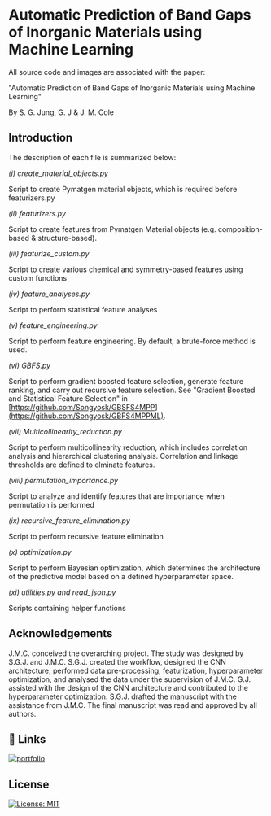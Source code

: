 # Automatic Prediction of Band Gaps of Inorganic Materials using Machine Learning

All source code and images are associated with the paper:

"Automatic Prediction of Band Gaps of Inorganic Materials using Machine Learning" 

By S. G. Jung, G. J & J. M. Cole



## Introduction

The description of each file is summarized below:


*(i) create_material_objects.py*

Script to create Pymatgen material objects, which is required before featurizers.py

*(ii) featurizers.py*

Script to create features from Pymatgen Material objects (e.g. composition-based & structure-based). 

*(iii) featurize_custom.py*

Script to create various chemical and symmetry-based features using custom functions

*(iv) feature_analyses.py*

Script to perform statistical feature analyses

*(v) feature_engineering.py*

Script to perform feature engineering. By default, a brute-force method is used.

*(vi) GBFS.py*

Script to perform gradient boosted feature selection, generate feature ranking, and carry out recursive feature selection. See "Gradient Boosted and Statistical Feature Selection" in [https://github.com/Songyosk/GBSFS4MPP](https://github.com/Songyosk/GBFS4MPPML).

*(vii) Multicollinearity_reduction.py*

Script to perform multicollinearity reduction, which includes correlation analysis and hierarchical clustering analysis. Correlation and linkage thresholds are defined to elminate features. 

*(viii) permutation_importance.py*

Script to analyze and identify features that are importance when permutation is performed

*(ix) recursive_feature_elimination.py*

Script to perform recursive feature elimination 

*(x) optimization.py*

Script to perform Bayesian optimization, which determines the architecture of the predictive model based on a defined hyperparameter space.  

*(xi) utilities.py and read_json.py*

Scripts containing helper functions 


## Acknowledgements
J.M.C. conceived the overarching project. The study was designed by S.G.J. and J.M.C. S.G.J. created the workflow, designed the CNN architecture, performed data pre-processing, featurization, hyperparameter optimization, and analysed the data under the supervision of J.M.C. G.J. assisted with the design of the CNN architecture and contributed to the hyperparameter optimization. S.G.J. drafted the manuscript with the assistance from J.M.C. The final manuscript was read and approved by all authors.

## 🔗 Links
[![portfolio](https://img.shields.io/badge/Research_group-000?style=for-the-badge&logo=ko-fi&logoColor=white)](http://www.mole.phy.cam.ac.uk/)


## License
[![License: MIT](https://img.shields.io/badge/License-MIT-yellow.svg)](https://opensource.org/licenses/MIT)


